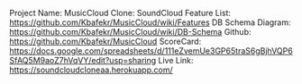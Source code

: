 Project Name: MusicCloud
Clone: SoundCloud
Feature List:  https://github.com/Kbafekr/MusicCloud/wiki/Features
DB Schema Diagram: https://github.com/Kbafekr/MusicCloud/wiki/DB-Schema
Github: https://github.com/Kbafekr/MusicCloud
ScoreCard: https://docs.google.com/spreadsheets/d/111eZvemUe3GP65traS6gBjhVQP6SfAQ5M9aoZ7hVqVY/edit?usp=sharing
Live Link: https://soundcloudcloneaa.herokuapp.com/

